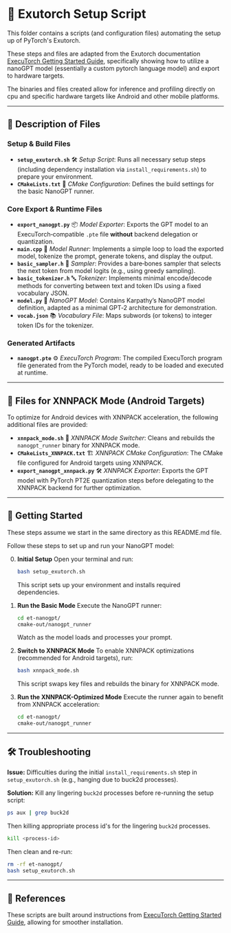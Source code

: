 # 🚀 Exutorch Setup Script

This folder contains a scripts (and configuration files) automating the setup up
of PyTorch's Exutorch.

These steps and files are adapted from the Exutorch documentation [ExecuTorch Getting Started
Guide](https://pytorch.org/executorch/stable/llm/getting-started.html),
specifically showing how to utilize a nanoGPT model (essentially a custom
pytorch language model) and export to hardware targets.

The binaries and files created allow for inference and profiling directly on cpu
and specific hardware targets like Android and other mobile platforms.

---

## 📁 Description of Files

### Setup & Build Files
- **`setup_exutorch.sh`**
  🛠️ *Setup Script*: Runs all necessary setup steps (including dependency installation via `install_requirements.sh`) to prepare your environment.
- **`CMakeLists.txt`**
  📝 *CMake Configuration*: Defines the build settings for the basic NanoGPT runner.

### Core Export & Runtime Files
- **`export_nanogpt.py`**
  📦 *Model Exporter*: Exports the GPT model to an ExecuTorch‑compatible `.pte` file **without** backend delegation or quantization.
- **`main.cpp`**
  🎯 *Model Runner*: Implements a simple loop to load the exported model, tokenize the prompt, generate tokens, and display the output.
- **`basic_sampler.h`**
  🎲 *Sampler*: Provides a bare‑bones sampler that selects the next token from model logits (e.g., using greedy sampling).
- **`basic_tokenizer.h`**
  🔤 *Tokenizer*: Implements minimal encode/decode methods for converting between text and token IDs using a fixed vocabulary JSON.
- **`model.py`**
  🤖 *NanoGPT Model*: Contains Karpathy’s NanoGPT model definition, adapted as a minimal GPT‑2 architecture for demonstration.
- **`vocab.json`**
  📚 *Vocabulary File*: Maps subwords (or tokens) to integer token IDs for the tokenizer.

### Generated Artifacts
- **`nanogpt.pte`**
  ⚙️ *ExecuTorch Program*: The compiled ExecuTorch program file generated from the PyTorch model, ready to be loaded and executed at runtime.

---

## 📱 Files for XNNPACK Mode (Android Targets)

To optimize for Android devices with XNNPACK acceleration, the following additional files are provided:

- **`xnnpack_mode.sh`**
  🔄 *XNNPACK Mode Switcher*: Cleans and rebuilds the `nanogpt_runner` binary for XNNPACK mode.
- **`CMakeLists_XNNPACK.txt`**
  🏗️ *XNNPACK CMake Configuration*: The CMake file configured for Android targets using XNNPACK.
- **`export_nanogpt_xnnpack.py`**
  🛠️ *XNNPACK Exporter*: Exports the GPT model with PyTorch PT2E quantization steps before delegating to the XNNPACK backend for further optimization.

---

## 🚀 Getting Started
These steps assume we start in the same directory as this README.md file.

Follow these steps to set up and run your NanoGPT model:

0. **Initial Setup**
   Open your terminal and run:
   ```bash
   bash setup_exutorch.sh
   ```
   This script sets up your environment and installs required dependencies.

1. **Run the Basic Mode**
   Execute the NanoGPT runner:
   ```bash
   cd et-nanogpt/
   cmake-out/nanogpt_runner
   ```
   Watch as the model loads and processes your prompt.

2. **Switch to XNNPACK Mode**
   To enable XNNPACK optimizations (recommended for Android targets), run:
   ```bash
   bash xnnpack_mode.sh
   ```
   This script swaps key files and rebuilds the binary for XNNPACK mode.
3. **Run the XNNPACK-Optimized Mode**
   Execute the runner again to benefit from XNNPACK acceleration:
   ```bash
   cd et-nanogpt/
   cmake-out/nanogpt_runner
   ```

---

## 🛠️ Troubleshooting

**Issue:** Difficulties during the initial `install_requirements.sh` step in `setup_exutorch.sh` (e.g., hanging due to buck2d processes).

**Solution:**
Kill any lingering `buck2d` processes before re-running the setup script:
```bash
ps aux | grep buck2d
```

Then killing appropriate process id's for the lingering `buck2d` processes.
```bash
kill <process-id>
```

Then clean and re-run:
```bash
rm -rf et-nanogpt/
bash setup_exutorch.sh
```

---

## 🔗 References

These scripts are built around instructions from [ExecuTorch Getting Started
Guide](https://pytorch.org/executorch/stable/llm/getting-started.html), allowing
for smoother installation.

